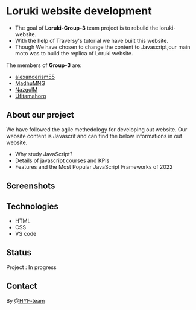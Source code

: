 # Loruki website development

- The goal of **Loruki-Group-3** team project is to rebuild the loruki-website.
- With the help of Traversy's tutorial we have built this website. 
- Though We have chosen to change the content to Javascript,our main moto was to build the replica of Loruki website.

The members of **Group-3** are:

- [alexanderism55](https://github.com/alexanderism55)
- [MadhuMNG](https://github.com/MadhuMNG)
- [NazgulM](https://github.com/NazgulM)
- [Ufitamahoro](https://github.com/Ufitamahoro)

## About our project

We have followed the agile methedology for developing out website. Our website content is Javascrit and can find the below informations in out website.
- Why study JavaScript?
- Details of javascript courses and KPIs
- Features and the Most Popular JavaScript Frameworks of 2022

## Screenshots


## Technologies

- HTML
- CSS
- VS code

## Status

Project : In progress

## Contact

By [@HYF-team](https://github.com/lab-brussels-1/)
